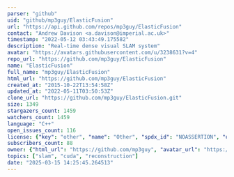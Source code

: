 ```yaml
---
parser: "github"
uid: "github/mp3guy/ElasticFusion"
url: "https://api.github.com/repos/mp3guy/ElasticFusion"
contact: "Andrew Davison <a.davison@imperial.ac.uk>"
timestamp: "2022-05-12 03:43:49.175582"
description: "Real-time dense visual SLAM system"
avatar: "https://avatars.githubusercontent.com/u/3238631?v=4"
repo_url: "https://github.com/mp3guy/ElasticFusion"
name: "ElasticFusion"
full_name: "mp3guy/ElasticFusion"
html_url: "https://github.com/mp3guy/ElasticFusion"
created_at: "2015-10-22T13:54:58Z"
updated_at: "2022-05-11T03:50:53Z"
clone_url: "https://github.com/mp3guy/ElasticFusion.git"
size: 1349
stargazers_count: 1459
watchers_count: 1459
language: "C++"
open_issues_count: 116
license: {"key": "other", "name": "Other", "spdx_id": "NOASSERTION", "url": null, "node_id": "MDc6TGljZW5zZTA="}
subscribers_count: 88
owner: {"html_url": "https://github.com/mp3guy", "avatar_url": "https://avatars.githubusercontent.com/u/3238631?v=4", "login": "mp3guy", "type": "User"}
topics: ["slam", "cuda", "reconstruction"]
date: "2025-03-15 14:25:45.264513"
---
```

